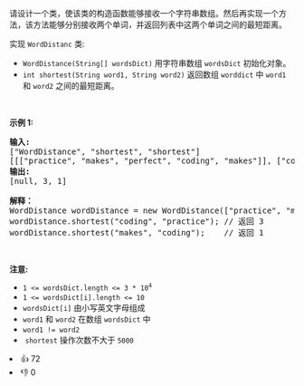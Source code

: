 <p>请设计一个类，使该类的构造函数能够接收一个字符串数组。然后再实现一个方法，该方法能够分别接收两个单词<em>，</em>并返回列表中这两个单词之间的最短距离。</p>

<p>实现&nbsp;<code>WordDistanc</code>&nbsp;类:</p>

<ul>
	<li><code>WordDistance(String[] wordsDict)</code>&nbsp;用字符串数组 <code>wordsDict</code> 初始化对象。</li>
	<li><code>int shortest(String word1, String word2)</code>&nbsp;返回数组 <code>worddict</code> 中 <code>word1</code> 和 <code>word2</code> 之间的最短距离。</li>
</ul>

<p>&nbsp;</p>

<p><strong>示例 1:</strong></p>

<pre>
<strong>输入:</strong> 
["WordDistance", "shortest", "shortest"]
[[["practice", "makes", "perfect", "coding", "makes"]], ["coding", "practice"], ["makes", "coding"]]
<strong>输出:</strong>
[null, 3, 1]

<b>解释：</b>
WordDistance wordDistance = new WordDistance(["practice", "makes", "perfect", "coding", "makes"]);
wordDistance.shortest("coding", "practice"); // 返回 3
wordDistance.shortest("makes", "coding");    // 返回 1</pre>

<p>&nbsp;</p>

<p><strong>注意:</strong><meta charset="UTF-8" /></p>

<ul>
	<li><code>1 &lt;= wordsDict.length &lt;= 3 * 10<sup>4</sup></code></li>
	<li><code>1 &lt;= wordsDict[i].length &lt;= 10</code></li>
	<li><code>wordsDict[i]</code>&nbsp;由小写英文字母组成</li>
	<li><code>word1</code>&nbsp;和&nbsp;<code>word2</code>&nbsp;在数组&nbsp;<code>wordsDict</code>&nbsp;中</li>
	<li><code>word1 != word2</code></li>
	<li>&nbsp;<code>shortest</code>&nbsp;操作次数不大于&nbsp;<code>5000</code>&nbsp;</li>
</ul>
<div><li>👍 72</li><li>👎 0</li></div>